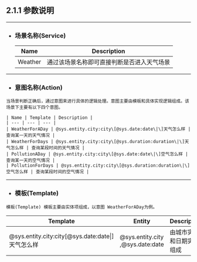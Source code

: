 ## 2.1.1 参数说明

---

* ### 场景名称\(Service\)

  | Name | Description |
  | --- | --- |
  | Weather | 通过该场景名称即可直接判断是否进入天气场景 |


---

* ### 意图名称\(Action\)


```
当场景判断正确后，通过意图来进行具体的逻辑处理。意图主要由模板和具体实现逻辑组成。该场景下主要有以下四个意图。
```

```
| Name | Template | Description |
| --- | --- | --- |
| WeatherForADay | @sys.entity.city:city\[@sys.date:date\|\]天气怎么样 | 查询某一天的天气情况 |
| WeatherForDays | @sys.entity.city:city\[@sys.duration:duration\|\]天气怎么样 | 查询某段时间的天气情况 |
| PollutionADay | @sys.entity.city:city\[@sys.date:date\|\]空气怎么样 | 查询某一天的空气情况 |
| PollutionForDays | @sys.entity.city:city\[@sys.duration:duration\|\]空气怎么样 | 查询某段时间的空气情况 |
```

---

* ### 模板\(Template\)


```
模板(Template) 模板主要由实体项组成，以意图 WeatherForADay为例。
```

| Template | Entity | Description |
| --- | --- | --- |
| @sys.entity.city:city\[@sys.date:date\|\]天气怎么样 | @sys.entity.city ,@sys.date:date | 由城市实体和日期实体组成 |

